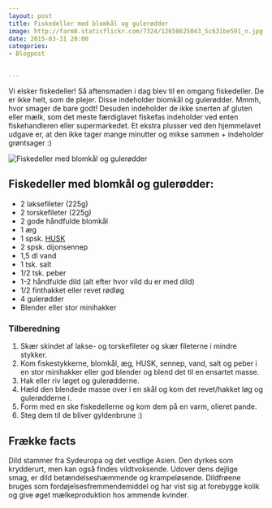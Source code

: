 ```yaml
---
layout: post
title: Fiskedeller med blomkål og gulerødder
image: http://farm8.staticflickr.com/7324/12658625043_5c631be591_n.jpg
date: 2015-03-31 20:00
categories:
- Blogpost


---
```



Vi elsker fiskedeller! Så aftensmaden i dag blev til en omgang fiskedeller. De er ikke helt, som de plejer. Disse indeholder blomkål og gulerødder. Mmmh, hvor smager de bare godt! Desuden indeholder de ikke snerten af gluten eller mælk, som det meste færdiglavet fiskefas indeholder ved enten fiskehandleren eller supermarkedet. Et ekstra plusser ved den hjemmelavet udgave er, at den ikke tager mange minutter og mikse sammen + indeholder grøntsager :)

![Fiskedeller med blomkål og gulerødder](http://farm8.staticflickr.com/7324/12658625043_5c631be591.jpg)

## Fiskedeller med blomkål og gulerødder:
- 2 laksefileter (225g)
- 2 torskefileter (225g)
- 2 gode håndfulde blomkål
- 1 æg
- 1 spsk. [HUSK](http://www.husk.dk/)
- 2 spsk. dijonsennep
- 1,5 dl vand
- 1 tsk. salt
- 1/2 tsk. peber
- 1-2 håndfulde dild (alt efter hvor vild du er med dild)
- 1/2 finthakket eller revet rødløg
- 4 gulerødder
- Blender eller stor minihakker


### Tilberedning
1. Skær skindet af lakse- og torskefileter og skær fileterne i mindre stykker.
2. Kom fiskestykkerne, blomkål, æg, HUSK, sennep, vand, salt og peber i en
   stor minihakker eller god blender og blend det til en ensartet masse.
3. Hak eller riv løget og gulerødderne.
4. Hæld den blendede masse over i en skål og kom det revet/hakket løg og
   gulerødderne i.
5. Form med en ske fiskedellerne og kom dem på en varm, olieret pande.
6. Steg dem til de bliver gyldenbrune :)


## Frække facts
Dild stammer fra Sydeuropa og det vestlige Asien. Den dyrkes som krydderurt, men
kan også findes vildtvoksende. Udover dens dejlige smag, er dild betændelseshæmmende og krampeløsende. Dildfrøene bruges som fordøjelsesfremmendemiddel og har vist sig at forebygge
kolik og give øget mælkeproduktion hos ammende kvinder.
